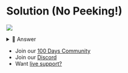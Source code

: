 # Solution (No Peeking!)
![](https://www.youtube.com/watch?v=9pbZbBIjMzM)

<details> <summary> 👀 Answer </summary>

Check out my solution in [this repl](https://replit.com/@replit/Day-90-Solution?v=1).

</details>

- Join our [100 Days Community](https://replit.com/100-days-help)
- Join our [Discord](https://replit.com/discord)
- Want [live support?](https://replit.com/replit-101)